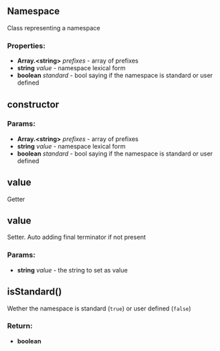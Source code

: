 

<!-- Start src\model\namespace.js -->

## Namespace

Class representing a namespace

### Properties:

* **Array.\<string>** *prefixes* - array of prefixes
* **string** *value* - namespace lexical form
* **boolean** *standard* - bool saying if the namespace is standard or user defined

## constructor

### Params:

* **Array.\<string>** *prefixes* - array of prefixes
* **string** *value* - namespace lexical form
* **boolean** *standard* - bool saying if the namespace is standard or user defined

## value

Getter

## value

Setter.
Auto adding final terminator if not present

### Params:

* **string** *value* - the string to set as value

## isStandard()

Wether the namespace is standard (`true`) or user defined (`false`)

### Return:

* **boolean** 

<!-- End src\model\namespace.js -->

